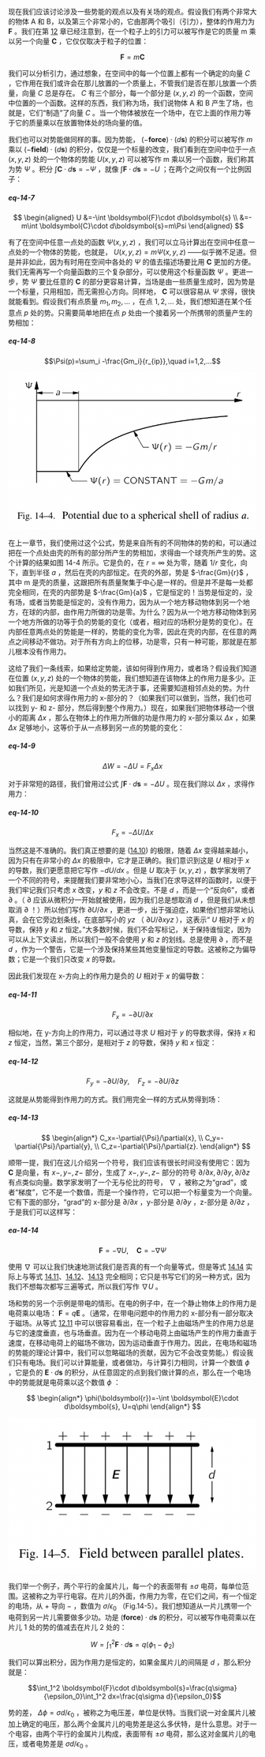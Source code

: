 现在我们应该讨论涉及一些势能的观点以及有关场的观点。假设我们有两个非常大的物体 A 和 B，以及第三个非常小的，它由那两个吸引（引力），整体的作用力为 $\boldsymbol{F}$ 。我们在第 [12](/volume-1/12-characteristics-of-force/) 章已经注意到，在一个粒子上的引力可以被写作是它的质量 m 乘以另一个向量 $\boldsymbol{C}$ ，它仅仅取决于粒子的位置：

$$\boldsymbol{F}=m\boldsymbol{C}$$

我们可以分析引力，通过想象，在空间中的每一个位置上都有一个确定的向量 $C$ ，它作用在我们或许会在那儿放置的一个质量上，不管我们是否在那儿放置一个质量，向量 $C$ 总是存在。 $C$ 有三个部分，每一个部分是 $(x,y,z)$ 的一个函数，空间中位置的一个函数。这样的东西，我们称为场，我们说物体 A 和 B 产生了场，也就是，它们“制造”了向量 $C$ 。当一个物体被放在一个场中，在它上面的作用力等于它的质量乘以在放置物体处的场向量的值。

我们也可以对势能做同样的事。因为势能， $(-\boldsymbol{force})\cdot (d\boldsymbol{s})$ 的积分可以被写作 $m$ 乘以 $(-\boldsymbol{field})\cdot (d\boldsymbol{s})$ 的积分，仅仅是一个标量的改变，我们看到在空间中位于一点 $(x,y,z)$ 处的一个物体的势能 $U(x,y,z)$ 可以被写作 m 乘以另一个函数，我们称其为势 $\Psi$ 。积分 $\int \boldsymbol{C}\cdot d\boldsymbol{s}=-\Psi$ ，就像 $\int \boldsymbol{F}\cdot d\boldsymbol{s}=-U$ ；在两个之间仅有一个比例因子：

##### eq-14-7

$$
\begin{aligned}
U
&=-\int \boldsymbol{F}\cdot d\boldsymbol{s} \\
&=-m\int \boldsymbol{C}\cdot d\boldsymbol{s}=m\Psi 
\end{aligned}
$$

有了在空间中任意一点处的函数 $\Psi(x,y,z)$ ，我们可以立马计算出在空间中任意一点处的一个物体的势能，也就是， $U(x,y,z)=m\Psi(x,y,z)$ ——似乎微不足道。但是并非如此，因为有时用在空间中各处的 $\Psi$ 的值去描述场要比用 $\boldsymbol{C}$ 更加的方便。我们无需再写一个向量函数的三个复杂部分，可以使用这个标量函数 $\Psi$ 。更进一步，势 $\Psi$ 要比任意的 $\boldsymbol{C}$ 的部分更容易计算，当场是由一些质量生成时，因为势是一个标量，只用相加，而无需担心方向。同样地， $\boldsymbol{C}$ 可以很容易从 $\Psi$ 求得，很快就能看到。假设我们有点质量 $m_1,m_2,...$ ，在点 $1,2,...$ 处，我们想知道在某个任意点 $p$ 处的势。只需要简单地把在点 $p$ 处由一个接着另一个所携带的质量产生的势相加：

##### eq-14-8

$$\Psi(p)=\sum_i -\frac{Gm_i}{r_{ip}},\quad i=1,2,...$$

![由一个半径为 a 的球壳所产生的势](/assets/volume-1/fig-14-4.png)

在上一章节，我们使用过这个公式，势是来自所有的不同物体的势的和，可以通过把在一个点处由壳的所有的部分所产生的势相加，求得由一个球壳所产生的势。这个计算的结果如图 14-4 所示。它是负的，在 $r=\infty$ 处为零，随着 $1/r$ 变化，向下，直到半径 $a$ ，然后在壳的内部恒定。在壳的外部，势是 $-\frac{Gm}{r}$ ，其中 m 是壳的质量，这跟把所有质量聚集于中心是一样的。但是并不是每一处都完全相同，在壳的内部势是 $-\frac{Gm}{a}$ ，它是恒定的！当势是恒定的，没有场，或者当势能是恒定的，没有作用力，因为从一个地方移动物体到另一个地方，在球的内部，由作用力所做的功是零。为什么？因为从一个地方移动物体到另一个地方所做的功等于负的势能的变化（或者，相对应的场积分是势的变化）。在内部任意两点处的势能是一样的，势能的变化为零，因此在壳的内部，在任意的两点之间移动不做功。对于所有方向上的位移，功是零，只有一种可能，那就是在那儿根本没有作用力。

这给了我们一条线索，如果给定势能，该如何得到作用力，或者场？假设我们知道在位置 $(x,y,z)$ 处的一个物体的势能，我们想知道在该物体上的作用力是多少。正如我们所见，光是知道一个点处的势无济于事，还需要知道相邻点处的势。为什么？我们是如何求得作用力的 x-部分的？（如果我们可以做到，当然，我们也可以找到 y- 和 z- 部分，然后得到整个作用力。）现在，如果我们把物体移动一个很小的距离 $\Delta{x}$ ，那么在物体上的作用力所做的功是作用力的 x-部分乘以 $\Delta{x}$ ，如果 $\Delta{x}$ 足够地小，这等价于从一点移到另一点的势能的变化：

##### eq-14-9

$$\Delta{W}=-\Delta{U}=F_x\Delta{x}$$

对于非常短的路径，我们曾用过公式 $\int \boldsymbol{F}\cdot d\boldsymbol{s}=-\Delta{U}$ 。现在我们除以 $\Delta{x}$ ，求得作用力：

##### eq-14-10

$$F_x=-\Delta{U}/\Delta{x}$$

当然这是不准确的。我们真正想要的是 ([14.10](/volume-1/14-work-and-potential-energy-conclusion/14-5-potentials-and-fields.md#eq-14-10)) 的极限，随着 $\Delta{x}$ 变得越来越小，因为只有在非常小的 $\Delta{x}$ 的极限中，它才是正确的。我们意识到这是 $U$ 相对于 $x$ 的导数，我们更愿意把它写作 $-dU/dx$ 。但是 $U$ 取决于 $(x,y,z)$ ，数学家发明了一个不同的符号，来提醒我们要非常地小心，当我们在求导这样的函数时，以便于我们牢记我们只考虑 $x$ 改变，$y$ 和 $z$ 不会改变。不是 $d$ ，而是一个“反向6”，或者 $\partial$ 。（ $\partial$ 应该从微积分一开始就被使用，因为我们总是想取消 $d$ ，但是我们从未想取消 $\partial$ ！）所以他们写作 $\partial{U}/\partial{x}$ ，更进一步，出于强迫症，如果他们想非常地认真，会在它旁边划条线，在底部写小的 $yz$ （ $\partial{U}/\partial{xyz}$ ），这表示“ $U$ 相对于 $x$ 的导数，保持 $y$ 和 $z$ 恒定。”大多数时候，我们不会写标记，关于保持谁恒定，因为可以从上下文读出，所以我们一般不会使用 $y$ 和 $z$ 的划线。总是使用 $\partial$ ，而不是 $d$ ，作为一个警告，它是一个涉及保持某些其他变量恒定的导数。这被称之为偏导数；它是一个我们只改变 $x$ 的导数。

因此我们发现在 x-方向上的作用力是负的 $U$ 相对于 $x$ 的偏导数：

##### eq-14-11

$$F_x=-\partial{U}/\partial{x}$$

相似地，在 y-方向上的作用力，可以通过寻求 $U$ 相对于 $y$ 的导数求得，保持 $x$ 和 $z$ 恒定，当然，第三个部分，是相对于 $z$ 的导数，保持 $y$ 和 $x$ 恒定：

##### eq-14-12

$$F_y=-\partial{U}/\partial{y},\quad F_z=-\partial{U}/\partial{z}$$

这就是从势能得到作用力的方式。我们用完全一样的方式从势得到场：

##### eq-14-13

$$
\begin{align*}
C_x=-\partial{\Psi}/\partial{x}, \\
C_y=-\partial{\Psi}/\partial{y}, \\
C_z=-\partial{\Psi}/\partial{z}.
\end{align*}
$$

顺带一提，我们在这儿介绍另一个符号，我们应该有很长时间没有使用它：因为 $\boldsymbol{C}$ 是向量，有 $x-,y-,z-$ 部分，生成了 $x-,y-,z-$ 部分的符号 $\partial/\partial{x},\partial/\partial{y},\partial/\partial{z}$ 有点类似向量。数学家发明了一个无与伦比的符号， $\nabla$ ，被称之为“grad”，或者“梯度”，它不是一个数值，而是一个操作符，它可以把一个标量变为一个向量。它有下面的部分，“grad”的 x-部分是 $\partial/\partial{x}$ ，y-部分是 $\partial/\partial{y}$ ，z-部分是 $\partial/\partial{z}$ ，于是我们可以这样写：

##### ea-14-14

$$\boldsymbol{F}=-\nabla U,\quad \boldsymbol{C}=-\nabla \Psi$$

使用 $\nabla$ 可以让我们快速地测试我们是否真的有一个向量等式，但是等式 [14.14](/volume-1/14-work-and-potential-energy-conclusion/14-5-potentials-and-fields.md#ea-14-14) 实际上与等式 [14.11](/volume-1/14-work-and-potential-energy-conclusion/14-5-potentials-and-fields.md#eq-14-11)、[14.12](/volume-1/14-work-and-potential-energy-conclusion/14-5-potentials-and-fields.md#eq-14-12)、[14.13](/volume-1/14-work-and-potential-energy-conclusion/14-5-potentials-and-fields.md#eq-14-13) 完全相同；它只是书写它们的另一种方式，因为我们不想每次都写三遍等式，所以我们写作 $\nabla U$ 。

场和势的另一个示例是带电的情形。在电的例子中，在一个静止物体上的作用力是电荷乘以电场： $\boldsymbol{F}=q\boldsymbol{E}$ 。（通常，在带电问题中的作用力的 x-部分有一部分取决于磁场。从等式 [12.11](/volume-1/12-characteristics-of-force/12-4-fundamental-forces-fields.md#eq-12-11) 中可以很容易看出，在一个粒子上由磁场产生的作用力总是与它的速度垂直，也与场垂直。因为在一个移动电荷上由磁场产生的作用力垂直于速度，在移动电荷上的磁场不做功，因为运动垂直于作用力。因此，在电场和磁场的势能的理论计算中，我们可以忽略磁场的贡献，因为它不会改变势能。）假设我们只有电场。我们可以计算能量，或者做功，与计算引力相同，计算一个数值 $\phi$ ，它是负的 $\boldsymbol{E}\cdot d\boldsymbol{s}$ 的积分，从任意固定的点到我们做计算的点，那么在一个电场中的势能就是电荷乘以这个数值 $\phi$ ：

$$
\begin{align*}
\phi(\boldsymbol{r})=-\int \boldsymbol{E}\cdot d\boldsymbol{s},
U=q\phi
\end{align*}
$$

![在平行的片儿之间的场](/assets/volume-1/fig-14-5.png)

我们举一个例子，两个平行的金属片儿，每一个的表面带有 $\pm\sigma$ 电荷，每单位范围。这被称之为平行电容。在片儿的外面，作用力为零，在它们之间，有一个恒定的电场，从 $+$ 导向 $-$ ，数值为 $\sigma/\epsilon_0$ （Fig.14-5）。我们想知道从一片儿携带一个电荷到另一片儿需要做多少功。功是 $(\boldsymbol{force})\cdot d\boldsymbol{s}$ 的积分，可以被写作电荷乘以在片儿 1 处的势的值减去在片儿 2 处的：

$$W=\int_1^2 \boldsymbol{F}\cdot d\boldsymbol{s}=q(\phi_1-\phi_2)$$

我们可以算出积分，因为作用力是恒定的，如果金属片儿的间隔是 $d$ ，那么积分就是：

$$\int_1^2 \boldsymbol{F}\cdot d\boldsymbol{s}=\frac{q\sigma}{\epsilon_0}\int_1^2 dx=\frac{q\sigma d}{\epsilon_0}$$

势的差， $\Delta{\phi}=\sigma d/\epsilon_0$ ，被称之为电压差，单位是伏特。当我们说一对金属片儿被加上确定的电压，那么两个金属片儿的电势差是这么多伏特，是什么意思。对于一个电容，由两个平行的金属片儿构成，表面带有 $\pm \sigma$ 电荷，那么这对金属片儿的电压，或者电势差是 $\sigma d/\epsilon_0$ 。
